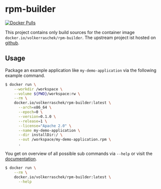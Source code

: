 # rpm-builder

[![Docker Pulls](https://img.shields.io/docker/pulls/volkerraschek/rpm-builder)](https://hub.docker.com/r/volkerraschek/rpm-builder)

This project contains only build sources for the container image
`docker.io/volkerraschek/rpm-builder`. The upstream project ist hosted on
[github](https://github.com/Richterrettich/rpm-builder).

## Usage

Package an example application like `my-demo-application` via the following
example command.

```bash
$ docker run \
    --workdir /workspace \
    --volume ${PWD}/workspace:rw \
    --rm \
    docker.io/volkerraschek/rpm-builder:latest \
      --arch=x86_64 \
      --epoch=0 \
      --version=0.1.0 \
      --release=1 \
      --license="Apache 2.0" \
      --name my-demo-application \
      --dir installDir:/ \
      --out /workspace/my-demo-application.rpm \
      .
```

You get on overview of all possible sub commands via `--help` or visit the
[documentation](https://github.com/Richterrettich/rpm-builder#additional-flags).

```bash
$ docker run \
    --rm \
    docker.io/volkerraschek/rpm-builder:latest \
      --help
```

